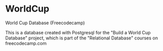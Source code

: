 # WorldCup
World Cup Database (Freecodecamp)

This is a database created with Postgresql for the "Build a World Cup Database" project, which is part of the "Relational Database" courses on freecodecamp.com

